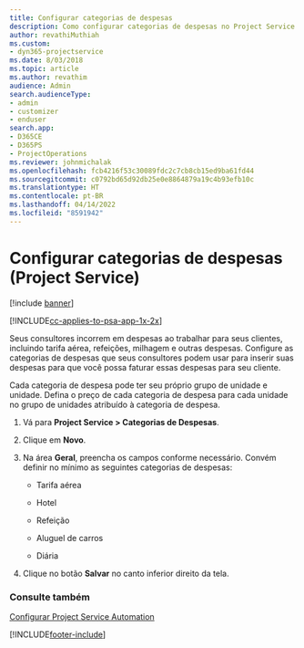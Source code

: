 ```yaml
---
title: Configurar categorias de despesas
description: Como configurar categorias de despesas no Project Service
author: revathiMuthiah
ms.custom:
- dyn365-projectservice
ms.date: 8/03/2018
ms.topic: article
ms.author: revathim
audience: Admin
search.audienceType:
- admin
- customizer
- enduser
search.app:
- D365CE
- D365PS
- ProjectOperations
ms.reviewer: johnmichalak
ms.openlocfilehash: fcb4216f53c30089fdc2c7cb8cb15ed9ba61fd44
ms.sourcegitcommit: c0792bd65d92db25e0e8864879a19c4b93efb10c
ms.translationtype: HT
ms.contentlocale: pt-BR
ms.lasthandoff: 04/14/2022
ms.locfileid: "8591942"
---
```

# <a name="configure-expense-categories-project-service"></a>Configurar categorias de despesas (Project Service)

[!include [banner](../includes/psa-now-project-operations.md)]

[!INCLUDE[cc-applies-to-psa-app-1x-2x](../includes/cc-applies-to-psa-app-1x-2x.md)]

Seus consultores incorrem em despesas ao trabalhar para seus clientes, incluindo tarifa aérea, refeições, milhagem e outras despesas. Configure as categorias de despesas que seus consultores podem usar para inserir suas despesas para que você possa faturar essas despesas para seu cliente.  
  
Cada categoria de despesa pode ter seu próprio grupo de unidade e unidade. Defina o preço de cada categoria de despesa para cada unidade no grupo de unidades atribuído à categoria de despesa.  
  
1.  Vá para **Project Service > Categorias de Despesas**.  
  
2.  Clique em **Novo**.  
  
3.  Na área **Geral**, preencha os campos conforme necessário. Convém definir no mínimo as seguintes categorias de despesas:  
  
    -   Tarifa aérea  
  
    -   Hotel  
  
    -   Refeição  
  
    -   Aluguel de carros  
  
    -   Diária  
  
4.  Clique no botão **Salvar** no canto inferior direito da tela.  
  
### <a name="see-also"></a>Consulte também  
 [Configurar Project Service Automation](../psa/configure.md)


[!INCLUDE[footer-include](../includes/footer-banner.md)]
